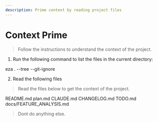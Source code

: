 ```yaml
---
description: Prime context by reading project files
---
```


# Context Prime
> Follow the instructions to understand the context of the project.

1. Run the following command to list the files in the current directory:

eza . --tree --git-ignore

2. Read the following files
> Read the files below to get the context of the project. 

README.md
plan.md
CLAUDE.md
CHANGELOG.md
TODO.md
docs/FEATURE_ANALYSIS.md
> Dont do anything else.
